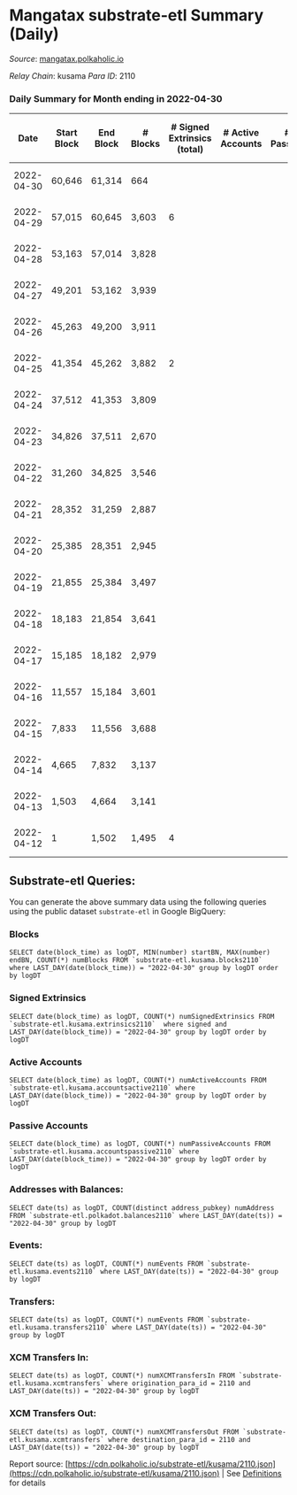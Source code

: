 # Mangatax substrate-etl Summary (Daily)

_Source_: [mangatax.polkaholic.io](https://mangatax.polkaholic.io)

*Relay Chain*: kusama
*Para ID*: 2110



### Daily Summary for Month ending in 2022-04-30


| Date | Start Block | End Block | # Blocks | # Signed Extrinsics (total) | # Active Accounts | # Passive | # New | # Addresses with Balances | # Events | # Transfers | # XCM Transfers In | # XCM Transfers Out | Issues | 
| ---- | ----------- | --------- | -------- | --------------------------- | ----------------- | --------- | ----- | ------------------------- | -------- | ----------- | ------------------ | ------------------- | ------ |
| 2022-04-30 | 60,646 | 61,314 | 664 |  |  |  |  | 8 | 1,336 |   |   |   | 5 missing (0.75%) |
| 2022-04-29 | 57,015 | 60,645 | 3,603 | 6 |  |  |  |  | 7,241 |   |   |   | 28 missing (0.77%) |
| 2022-04-28 | 53,163 | 57,014 | 3,828 |  |  |  |  |  | 7,676 |   |   |   | 24 missing (0.62%) |
| 2022-04-27 | 49,201 | 53,162 | 3,939 |  |  |  |  |  | 7,900 |   |   |   | 23 missing (0.58%) |
| 2022-04-26 | 45,263 | 49,200 | 3,911 |  |  |  |  |  | 7,848 |   |   |   | 27 missing (0.69%) |
| 2022-04-25 | 41,354 | 45,262 | 3,882 | 2 |  |  |  |  | 7,789 |   |   |   | 27 missing (0.69%) |
| 2022-04-24 | 37,512 | 41,353 | 3,809 |  |  |  |  |  | 7,639 |   |   |   | 33 missing (0.86%) |
| 2022-04-23 | 34,826 | 37,511 | 2,670 |  |  |  |  |  | 5,355 |   |   |   | 16 missing (0.60%) |
| 2022-04-22 | 31,260 | 34,825 | 3,546 |  |  |  |  |  | 7,111 |   |   |   | 20 missing (0.56%) |
| 2022-04-21 | 28,352 | 31,259 | 2,887 |  |  |  |  |  | 5,797 |   |   |   | 21 missing (0.72%) |
| 2022-04-20 | 25,385 | 28,351 | 2,945 |  |  |  |  |  | 5,904 |   |   |   | 22 missing (0.74%) |
| 2022-04-19 | 21,855 | 25,384 | 3,497 |  |  |  |  |  | 7,014 |   |   |   | 33 missing (0.94%) |
| 2022-04-18 | 18,183 | 21,854 | 3,641 |  |  |  |  |  | 7,304 |   |   |   | 31 missing (0.84%) |
| 2022-04-17 | 15,185 | 18,182 | 2,979 |  |  |  |  |  | 5,978 |   |   |   | 19 missing (0.63%) |
| 2022-04-16 | 11,557 | 15,184 | 3,601 |  |  |  |  |  | 7,224 |   |   |   | 27 missing (0.74%) |
| 2022-04-15 | 7,833 | 11,556 | 3,688 |  |  |  |  |  | 7,397 |   |   |   | 36 missing (0.97%) |
| 2022-04-14 | 4,665 | 7,832 | 3,137 |  |  |  |  |  | 6,297 |   |   |   | 31 missing (0.98%) |
| 2022-04-13 | 1,503 | 4,664 | 3,141 |  |  |  |  |  | 6,294 |   |   |   | 21 missing (0.66%) |
| 2022-04-12 | 1 | 1,502 | 1,495 | 4 |  |  |  |  | 2,998 |   |   |   | 7 missing (0.47%) |

## Substrate-etl Queries:
You can generate the above summary data using the following queries using the public dataset `substrate-etl` in Google BigQuery:


### Blocks
```
SELECT date(block_time) as logDT, MIN(number) startBN, MAX(number) endBN, COUNT(*) numBlocks FROM `substrate-etl.kusama.blocks2110`  where LAST_DAY(date(block_time)) = "2022-04-30" group by logDT order by logDT
```


### Signed Extrinsics
```
SELECT date(block_time) as logDT, COUNT(*) numSignedExtrinsics FROM `substrate-etl.kusama.extrinsics2110`  where signed and LAST_DAY(date(block_time)) = "2022-04-30" group by logDT order by logDT
```


### Active Accounts
```
SELECT date(block_time) as logDT, COUNT(*) numActiveAccounts FROM `substrate-etl.kusama.accountsactive2110` where LAST_DAY(date(block_time)) = "2022-04-30" group by logDT order by logDT
```


### Passive Accounts
```
SELECT date(block_time) as logDT, COUNT(*) numPassiveAccounts FROM `substrate-etl.kusama.accountspassive2110` where LAST_DAY(date(block_time)) = "2022-04-30" group by logDT order by logDT
```


### Addresses with Balances:
```
SELECT date(ts) as logDT, COUNT(distinct address_pubkey) numAddress FROM `substrate-etl.polkadot.balances2110` where LAST_DAY(date(ts)) = "2022-04-30" group by logDT
```


### Events:
```
SELECT date(ts) as logDT, COUNT(*) numEvents FROM `substrate-etl.kusama.events2110` where LAST_DAY(date(ts)) = "2022-04-30" group by logDT
```


### Transfers:
```
SELECT date(ts) as logDT, COUNT(*) numEvents FROM `substrate-etl.kusama.transfers2110` where LAST_DAY(date(ts)) = "2022-04-30" group by logDT
```


### XCM Transfers In:
```
SELECT date(ts) as logDT, COUNT(*) numXCMTransfersIn FROM `substrate-etl.kusama.xcmtransfers` where origination_para_id = 2110 and LAST_DAY(date(ts)) = "2022-04-30" group by logDT
```


### XCM Transfers Out:
```
SELECT date(ts) as logDT, COUNT(*) numXCMTransfersOut FROM `substrate-etl.kusama.xcmtransfers` where destination_para_id = 2110 and LAST_DAY(date(ts)) = "2022-04-30" group by logDT
```



Report source: [https://cdn.polkaholic.io/substrate-etl/kusama/2110.json](https://cdn.polkaholic.io/substrate-etl/kusama/2110.json) | See [Definitions](/DEFINITIONS.md) for details
